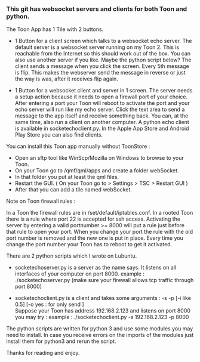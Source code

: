 ### This git has websocket servers and clients for both Toon and python.

The Toon App has 1 Tile with 2 buttons. 

 - 1 Button for a client screen which talks to a websocket echo server. 
     The default server is a websocket server running on my Toon 2.
     This is reachable from the Internet so this should work out of the box.
     You can also use another server if you like. Maybe the python script below?
     The client sends a message when you click the screen.
     Every 5th message is flip.
     This makes the webserver send the message in reverse or
     just the way is was, after it receives flip again.

 - 1 Button for a websocket client and server in 1 screen.
     The server needs a setup action because it needs to open a firewall port
     of your choice. After entering a port your Toon will reboot to activate
     the port and your echo server will run like my echo server.
     Click the text area to send a message to the app itself and receive something back.
     You can, at the same time, also run a client on another computer. 
     A python echo client is available in socketechoclient.py.
     In the Apple App Store and Android Play Store you can also find clients.

You can install this Toon app manually without ToonStore :

 - Open an sftp tool like WinScp/Mozilla on Windows to browse to your Toon.
 - On your Toon go to /qmf/qml/apps and create a folder webSocket.
 - In that folder you put at least the qml files.
 - Restart the GUI. ( On your Toon go to > Settings > TSC > Restart GUI )
 - After that you can add a tile named webSocket.

Note on Toon firewall rules : 

In a Toon the firewall rules are in /set/default/iptables.conf.
In a rooted Toon there is a rule where port 22 is accepted for ssh access.
Activating the server by entering a valid portnumber >= 8000 will put a rule just before that rule to open your port.
When you change your port the rule with the old port number is removed and the new one is put in place.
Every time you change the port number your Toon has to reboot to get it activated.

There are 2 python scripts which I wrote on Lubuntu.

 - socketechoserver.py is a server as the name says. 
    It listens on all interfaces of your computer on port 8000.
    example : ./socketechoserver.py
    (make sure your firewall allows tcp traffic through port 8000)
        
  - socketechoclient.py is a client and takes some arguments :
    -s <socket server IP> -p <socket server port> [-i <interval> like 0.5] [-o yes : for only send ]<br>
    Suppose your Toon has address 192.168.2.123 and listens on port 8000 you may try :
    example : ./socketechoclient.py -s 192.168.2.123 -p 8000
        
The python scripts are written for python 3 and use some modules you may need to install.
In case you receive errors on the imports of the modules just install them for python3 and rerun the script.


Thanks for reading and enjoy.
